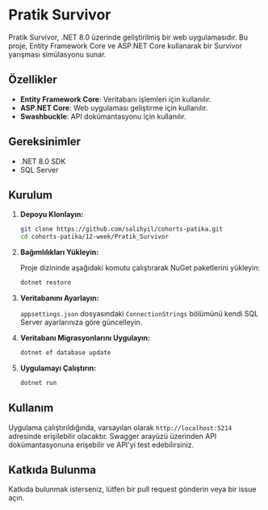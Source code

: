 # Pratik Survivor

Pratik Survivor, .NET 8.0 üzerinde geliştirilmiş bir web uygulamasıdır. Bu proje, Entity Framework Core ve ASP.NET Core kullanarak bir Survivor yarışması simülasyonu sunar.

## Özellikler

- **Entity Framework Core**: Veritabanı işlemleri için kullanılır.
- **ASP.NET Core**: Web uygulaması geliştirme için kullanılır.
- **Swashbuckle**: API dokümantasyonu için kullanılır.

## Gereksinimler

- .NET 8.0 SDK
- SQL Server

## Kurulum

1. **Depoyu Klonlayın:**

   ```bash
   git clone https://github.com/salihyil/cohorts-patika.git
   cd cohorts-patika/12-week/Pratik_Survivor
   ```

2. **Bağımlılıkları Yükleyin:**

   Proje dizininde aşağıdaki komutu çalıştırarak NuGet paketlerini yükleyin:

   ```bash
   dotnet restore
   ```

3. **Veritabanını Ayarlayın:**

   `appsettings.json` dosyasındaki `ConnectionStrings` bölümünü kendi SQL Server ayarlarınıza göre güncelleyin.

4. **Veritabanı Migrasyonlarını Uygulayın:**

   ```bash
   dotnet ef database update
   ```

5. **Uygulamayı Çalıştırın:**

   ```bash
   dotnet run
   ```

## Kullanım

Uygulama çalıştırıldığında, varsayılan olarak `http://localhost:5214` adresinde erişilebilir olacaktır. Swagger arayüzü üzerinden API dokümantasyonuna erişebilir ve API'yi test edebilirsiniz.

## Katkıda Bulunma

Katkıda bulunmak isterseniz, lütfen bir pull request gönderin veya bir issue açın.
